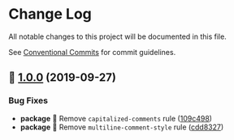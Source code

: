 # Change Log

All notable changes to this project will be documented in this file.

See [Conventional Commits](https://conventionalcommits.org) for commit guidelines.

## 🚀 [1.0.0](https://github.com/surfeed/eslint-config/compare/097095b...v1.0.0) (2019-09-27)

### Bug Fixes

- **package** 🔧 Remove `capitalized-comments` rule ([109c498](https://github.com/surfeed/eslint-config/commit/109c498))
- **package** 🔧 Remove `multiline-comment-style` rule ([cdd8327](https://github.com/surfeed/eslint-config/commit/cdd8327))